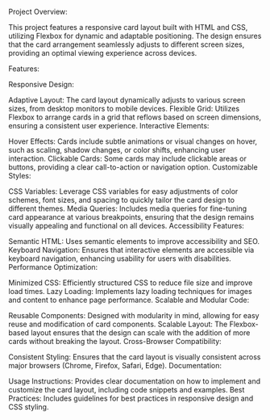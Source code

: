 Project Overview:

This project features a responsive card layout built with HTML and CSS, utilizing Flexbox for dynamic and adaptable positioning. The design ensures that the card arrangement seamlessly adjusts to different screen sizes, providing an optimal viewing experience across devices.

Features:

Responsive Design:

Adaptive Layout: The card layout dynamically adjusts to various screen sizes, from desktop monitors to mobile devices.
Flexible Grid: Utilizes Flexbox to arrange cards in a grid that reflows based on screen dimensions, ensuring a consistent user experience.
Interactive Elements:

Hover Effects: Cards include subtle animations or visual changes on hover, such as scaling, shadow changes, or color shifts, enhancing user interaction.
Clickable Cards: Some cards may include clickable areas or buttons, providing a clear call-to-action or navigation option.
Customizable Styles:

CSS Variables: Leverage CSS variables for easy adjustments of color schemes, font sizes, and spacing to quickly tailor the card design to different themes.
Media Queries: Includes media queries for fine-tuning card appearance at various breakpoints, ensuring that the design remains visually appealing and functional on all devices.
Accessibility Features:

Semantic HTML: Uses semantic elements to improve accessibility and SEO.
Keyboard Navigation: Ensures that interactive elements are accessible via keyboard navigation, enhancing usability for users with disabilities.
Performance Optimization:

Minimized CSS: Efficiently structured CSS to reduce file size and improve load times.
Lazy Loading: Implements lazy loading techniques for images and content to enhance page performance.
Scalable and Modular Code:

Reusable Components: Designed with modularity in mind, allowing for easy reuse and modification of card components.
Scalable Layout: The Flexbox-based layout ensures that the design can scale with the addition of more cards without breaking the layout.
Cross-Browser Compatibility:

Consistent Styling: Ensures that the card layout is visually consistent across major browsers (Chrome, Firefox, Safari, Edge).
Documentation:

Usage Instructions: Provides clear documentation on how to implement and customize the card layout, including code snippets and examples.
Best Practices: Includes guidelines for best practices in responsive design and CSS styling.
